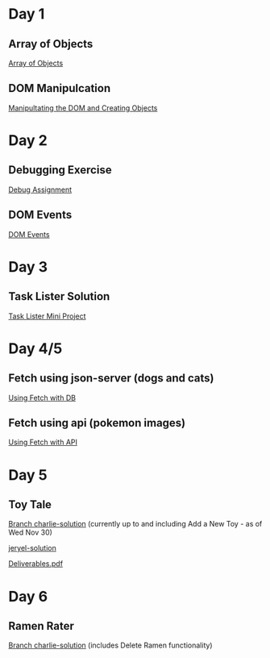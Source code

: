 # Day 1
## Array of Objects
[Array of Objects](https://github.com/jeryelblanco/arrayofobj)
## DOM Manipulcation
[Manipultating the DOM and Creating Objects](https://github.com/jeryelblanco/DOM-AND-OBJECTS)
# Day 2
## Debugging Exercise
[Debug Assignment](https://github.com/jeryelblanco/Debug-Exercise)
## DOM Events
[DOM Events](https://github.com/jeryelblanco/DOM-EVENTS)
# Day 3
## Task Lister Solution
[Task Lister Mini Project](https://github.com/jeryelblanco/Task-Lister-Solution)
# Day 4/5
## Fetch using json-server (dogs and cats)
[Using Fetch with DB](https://github.com/jeryelblanco/catsanddogs)
## Fetch using api (pokemon images)
[Using Fetch with API](https://github.com/jeryelblanco/fetch-using-api)
# Day 5
## Toy Tale
[Branch charlie-solution](https://github.com/learn-co-curriculum/phase-1-practice-toy-tale/tree/charlie-solution)
(currently up to and including Add a New Toy - as of Wed Nov 30)

[jeryel-solution](https://github.com/jeryelblanco/phase-1-practice-toy-tale/tree/jeryel)

[Deliverables.pdf](https://github.com/jeryelblanco/NYC-112122/files/10866322/Deliverables.pdf)


# Day 6
## Ramen Rater
[Branch charlie-solution](https://github.com/learn-co-curriculum/phase-1-mock-cc-ramen-rater/tree/charlie-solution)
(includes Delete Ramen functionality)

